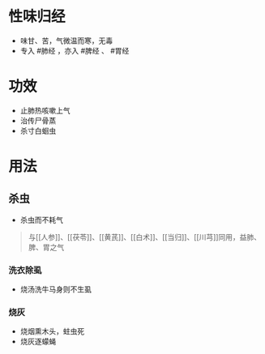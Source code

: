 # 性味归经
- 味甘、苦，气微温而寒，无毒
- 专入 #肺经 ，亦入 #脾经 、 #胃经 
# 功效
- 止肺热咳嗽上气
- 治传尸骨蒸
- 杀寸白蛔虫
# 用法
##  杀虫
- 杀虫而不耗气
>与[[人参]]、[[茯苓]]、[[黄芪]]、[[白术]]、[[当归]]、[[川芎]]同用，益肺、脾、胃之气
### 洗衣除虱
- 烧汤洗牛马身则不生虱
### 烧灰
- 烧烟熏木头，蛀虫死
- 烧灰逐蠓蝇